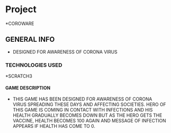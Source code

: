 # Project
*COROWARE
## GENERAL INFO
* DESIGNED FOR AWARENESS OF CORONA VIRUS
### TECHNOLOGIES USED
*SCRATCH3
#### GAME DESCRIPTION
* THIS GAME HAS BEEN DESIGNED FOR AWARENESS OF CORONA VIRUS SPREADING THESE DAYS AND AFFECTING SOCIETIES. HERO OF THIS GAME IS COMING IN CONTACT WITH INFECTIONS AND HIS HEALTH GRADUALLY BECOMES DOWN BUT AS THE HERO GETS THE VACCINE, HEALTH BECOMES 100 AGAIN AND MESSAGE OF INFECTION APPEARS IF HEALTH HAS COME TO 0.

